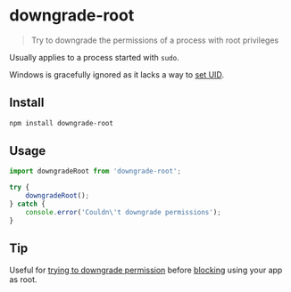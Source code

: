 # downgrade-root

> Try to downgrade the permissions of a process with root privileges

Usually applies to a process started with `sudo`.

Windows is gracefully ignored as it lacks a way to [set UID](http://nodejs.org/api/process.html#process_process_setuid_id).

## Install

```sh
npm install downgrade-root
```

## Usage

```js
import downgradeRoot from 'downgrade-root';

try {
	downgradeRoot();
} catch {
	console.error('Couldn\'t downgrade permissions');
}
```

## Tip

Useful for [trying to downgrade permission](https://github.com/sindresorhus/root-check) before [blocking](https://github.com/sindresorhus/sudo-block) using your app as root.
